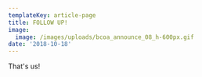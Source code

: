 ```yaml
---
templateKey: article-page
title: FOLLOW UP!
image:
  image: /images/uploads/bcoa_announce_08_h-600px.gif
date: '2018-10-18'
---
```

That's us!
